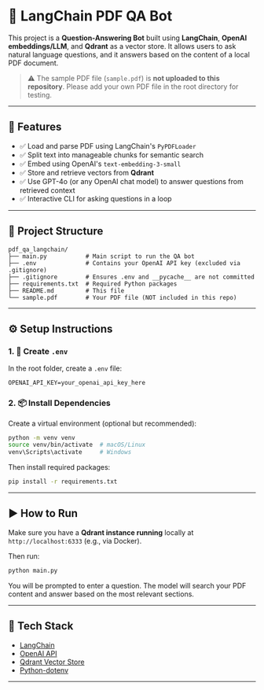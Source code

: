 # 📄 LangChain PDF QA Bot

This project is a **Question-Answering Bot** built using **LangChain**, **OpenAI embeddings/LLM**, and **Qdrant** as a vector store. It allows users to ask natural language questions, and it answers based on the content of a local PDF document.

> ⚠️ The sample PDF file (`sample.pdf`) is **not uploaded to this repository**. Please add your own PDF file in the root directory for testing.

---

## 🚀 Features

- ✅ Load and parse PDF using LangChain's `PyPDFLoader`
- ✅ Split text into manageable chunks for semantic search
- ✅ Embed using OpenAI's `text-embedding-3-small`
- ✅ Store and retrieve vectors from **Qdrant**
- ✅ Use GPT-4o (or any OpenAI chat model) to answer questions from retrieved context
- ✅ Interactive CLI for asking questions in a loop

---

## 📁 Project Structure

```
pdf_qa_langchain/
├── main.py           # Main script to run the QA bot
├── .env              # Contains your OpenAI API key (excluded via .gitignore)
├── .gitignore        # Ensures .env and __pycache__ are not committed
├── requirements.txt  # Required Python packages
├── README.md         # This file
└── sample.pdf        # Your PDF file (NOT included in this repo)
```

---

## ⚙️ Setup Instructions

### 1. 🔑 Create `.env`

In the root folder, create a `.env` file:

```
OPENAI_API_KEY=your_openai_api_key_here
```

### 2. 📦 Install Dependencies

Create a virtual environment (optional but recommended):

```bash
python -m venv venv
source venv/bin/activate  # macOS/Linux
venv\Scripts\activate     # Windows
```

Then install required packages:

```bash
pip install -r requirements.txt
```

---

## ▶️ How to Run

Make sure you have a **Qdrant instance running** locally at `http://localhost:6333` (e.g., via Docker).

Then run:

```bash
python main.py
```

You will be prompted to enter a question. The model will search your PDF content and answer based on the most relevant sections.

---

## 🧠 Tech Stack

- [LangChain](https://www.langchain.com/)
- [OpenAI API](https://platform.openai.com/)
- [Qdrant Vector Store](https://qdrant.tech/)
- [Python-dotenv](https://pypi.org/project/python-dotenv/)

---
